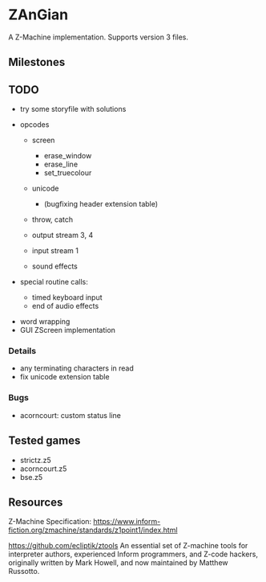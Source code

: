 # ZAnGian
A Z-Machine implementation.
Supports version 3 files.


## Milestones


## TODO
- try some storyfile with solutions
- opcodes
	- screen
		- erase_window
		- erase_line
		- set_truecolour

	- unicode
		- (bugfixing header extension table)

	- throw, catch

	- output stream 3, 4
	- input stream 1
	- sound effects


- special routine calls:
	- timed keyboard input
	- end of audio effects


+ word wrapping
+ GUI ZScreen implementation


### Details
- any terminating characters in read
- fix unicode extension table

### Bugs
- acorncourt: custom status line

## Tested games
- strictz.z5
- acorncourt.z5
- bse.z5


## Resources
Z-Machine Specification: 
https://www.inform-fiction.org/zmachine/standards/z1point1/index.html


https://github.com/ecliptik/ztools
An essential set of Z-machine tools for interpreter authors, experienced Inform programmers, and Z-code hackers, originally written by Mark Howell, and now maintained by Matthew Russotto.

